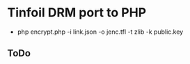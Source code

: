 # Tinfoil DRM port to PHP


* php encrypt.php -i link.json -o jenc.tfl -t zlib -k public.key

## ToDo


